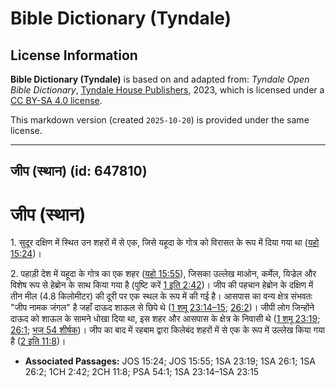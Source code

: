 # Bible Dictionary (Tyndale)

## License Information

**Bible Dictionary (Tyndale)** is based on and adapted from: _Tyndale Open Bible Dictionary_, [Tyndale House Publishers](https://tyndaleopenresources.com/), 2023, which is licensed under a [CC BY-SA 4.0 license](https://creativecommons.org/licenses/by-sa/4.0/legalcode.en).

This markdown version (created `2025-10-20`) is provided under the same license.



--------------------------------

## जीप (स्थान) (id: 647810)

जीप (स्थान)
===========

1\. सुदूर दक्षिण में स्थित उन शहरों में से एक, जिसे यहूदा के गोत्र को विरासत के रूप में दिया गया था ([यहो 15:24](https://ref.ly/Josh15:24))।

2\. पहाड़ी देश में यहूदा के गोत्र का एक शहर ([यहो 15:55](https://ref.ly/Josh15:55)), जिसका उल्लेख माओन, कर्मेल, यिज्रेल और विशेष रूप से हेब्रोन के साथ किया गया है (पुष्टि करें [1 इति 2:42](https://ref.ly/1Chr2:42))। जीप की पहचान हेब्रोन के दक्षिण में तीन मील (4\.8 किलोमीटर) की दूरी पर एक स्थल के रूप में की गई है। आसपास का वन्य क्षेत्र संभवतः "जीप नामक जंगल" है जहाँ दाऊद शाऊल से छिपे थे ([1 शमू 23:14–15](https://ref.ly/1Sam23:14-1Sam23:15); [26:2](https://ref.ly/1Sam26:2))। जीपी लोग जिन्होंने दाऊद को शाऊल के सामने धोखा दिया था, इस शहर और आसपास के क्षेत्र के निवासी थे ([1 शमू 23:19](https://ref.ly/1Sam23:19); [26:1](https://ref.ly/1Sam26:1); [भज 54 शीर्षक](https://ref.ly/Ps54:1))। जीप का बाद में रहबाम द्वारा किलेबंद शहरों में से एक के रूप में उल्लेख किया गया है ([2 इति 11:8](https://ref.ly/2Chr11:8))।

* **Associated Passages:** JOS 15:24; JOS 15:55; 1SA 23:19; 1SA 26:1; 1SA 26:2; 1CH 2:42; 2CH 11:8; PSA 54:1; 1SA 23:14–1SA 23:15

